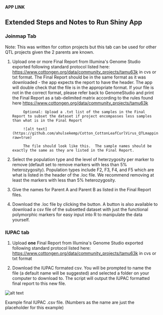 **APP LINK**

## Extended Steps and Notes to Run Shiny App


### Joinmap Tab

Note:  This was written for cotton projects but this tab can be used for other QTL projects given the 2 parents are known.

1. Upload one or more Final Report from Illumina's Genome Studio exported following standard protocol listed here: https://www.cottongen.org/data/community_projects/tamu63k in cvs or txt format.  The Final Report should be in the same format as it was downloaded - the app expects the report to have the header.  The app will double check that the file is in the appropriate format.  If your file is not in the correct format, please refer back to GenomeStudio and print the Final Report as a tab-delimited matrix according to the rules found here https://www.cottongen.org/data/community_projects/tamu63k
            
            Optional: Upload a .txt list of the samples in the Final Report to subset the dataset if project encompasses less samples than what is in the Final Report

            ![alt text](https://github.com/ahulsekemp/Cotton_CottonLeafCurlVirus_QTLmapping/blob/main/FindF2/F2Picture1.png?raw=true)
            
            The file should look like this.  The sample names should be exactly the same as they are listed in the Final Report.
            
2. Select the population type and the level of heterzygosity per marker to remove (default set to remove markers with less than 5% heterozygosity).  Population types include F2, F3, F4, and F5 which are what is listed in the header of the .loc file.  We recommend removing at least the markers with less than 5% heterozygosity.  

3. Give the names for Parent A and Parent B as listed in the Final Report files.

4.  Download the .loc file by clicking the button.  A button is also available to download a csv file of the subsetted dataset with just the functional polymorphic markers for easy input into R to manipulate the data yourself.


### IUPAC tab

1. Upload **one** Final Report from Illumina's Genome Studio exported following standard protocol listed here: https://www.cottongen.org/data/community_projects/tamu63k in cvs or txt format

2.  Download the IUPAC formated csv.  You will be prompted to name the file (a default name will be suggested) and selected a folder on your computer to download to.  The script will output the IUPAC formatted final report to this new file.

![alt text](https://github.com/ahulsekemp/Cotton_CottonLeafCurlVirus_QTLmapping/blob/main/IUPACFormat/IUPicture4.png?raw=true)
 
 
Example final IUPAC .csv file.  (Numbers as the name are just the placeholder for this example)

